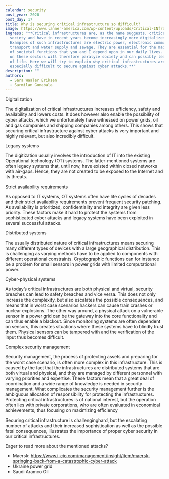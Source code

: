 ```yaml
---
calendar: security
post_year: 2020
post_day: 17
title: Why is securing critical infrastructure so difficult?
image: https://www.lanner-america.com/wp-content/uploads/Critical-INfrastructure-Protection-Challenges-2018.jpg
ingress: "**Critical infrastructures are, as the name suggests, critical to
  society and have in recent years become increasingly more digitalized.
  Examples of such infrastructures are electric power, electronic communication,
  transport and water supply and sewage. They are essential for the maintenance
  of societal functions that you and I depend upon in our daily lives. An attack
  on these sectors will therefore paralyze society and can possibly lead to loss
  of life. Here we will try to explain why critical infrastructures are
  especially difficult to secure against cyber attacks.**"
description: ""
authors:
  - Sara Waaler Eriksen
  - Sarmilan Gunabala
---
```





Digitalization

The digitalization of critical infrastructures increases efficiency, safety and availability and lowers costs. It does however also enable the possibility of cyber attacks, which we unfortunately have witnessed on power grids, oil and gas companies and shipping companies among others. This shows that securing critical infrastructure against cyber attacks is very important and highly relevant, but also incredibly difficult.



Legacy systems

The digitization usually involves the introduction of IT into the existing Operational technology (OT) systems. The latter-mentioned systems are often legacy systems that, until now, have existed within closed networks with air-gaps. Hence, they are not created to be exposed to the Internet and its threats. 



Strict availability requirements

As opposed to IT systems, OT systems often have life cycles of decades and their strict availability requirements prevent frequent security patching. As availability is prioritized, confidentiality and integrity are given less priority. These factors make it hard to protect the systems from sophisticated cyber attacks and legacy systems have been exploited in several successful attacks. 



Distributed systems

The usually distributed nature of critical infrastructures means securing many different types of devices with a large geographical distribution. This is challenging as varying methods have to be applied to components with different operational constraints. Cryptographic functions can for instance be a problem for small sensors in power grids with limited computational power.



Cyber-physical systems

As today’s critical infrastructures are both physical and virtual, security breaches can lead to safety breaches and vice versa. This does not only increase the complexity, but also escalates the possible consequences, and means that in worst case scenarios hackers can cause train crashes or nuclear explosions. The other way around, a physical attack on a vulnerable sensor in a power grid can be the gateway into the core functionality and can thus enable a blackout. Since monitoring systems are often dependent on sensors, this creates situations where these systems have to blindly trust them. Physical sensors can be tampered with and the verification of the input thus becomes difficult.    



Complex security management

Security management, the process of protecting assets and preparing for the worst case scenario, is often more complex in this infrastructure. This is caused by the fact that the infrastructures are distributed systems that are both virtual and physical, and they are managed by different personnel with varying priorities and expertise. These factors mean that a great deal of coordination and a wide range of knowledge is needed in security management. What complicates the security management further is the ambiguous allocation of responsibility for protecting the infrastructures. Protecting critical infrastructures is of national interest, but the operation often lies with private corporations, who are often evaluated in economical achievements, thus focusing on maximizing efficiency 



Securing critical infrastructure is challenginghard, but the escalating number of attacks and their increased sophistication as well as the possible fatal consequences, illustrates the importance of proper cyber security in our critical infrastructures. 



Eager to read more about the mentioned attacks? 

* Maersk: <https://www.i-cio.com/management/insight/item/maersk-springing-back-from-a-catastrophic-cyber-attack> 
* Ukraine power grid
* Saudi Aramco Oil